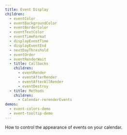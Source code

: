 ```yaml
---
title: Event Display
children:
  - eventColor
  - eventBackgroundColor
  - eventBorderColor
  - eventTextColor
  - eventTimeFormat
  - displayEventTime
  - displayEventEnd
  - nextDayThreshold
  - eventOrder
  - eventRenderWait
  - title: Callbacks
    children:
      - eventRender
      - eventAfterRender
      - eventAfterAllRender
      - eventDestroy
  - title: Methods
    children:
      - Calendar-rerenderEvents
demos:
  - event-colors-demo
  - event-tooltip-demo
---
```


How to control the appearance of events on your calendar.
